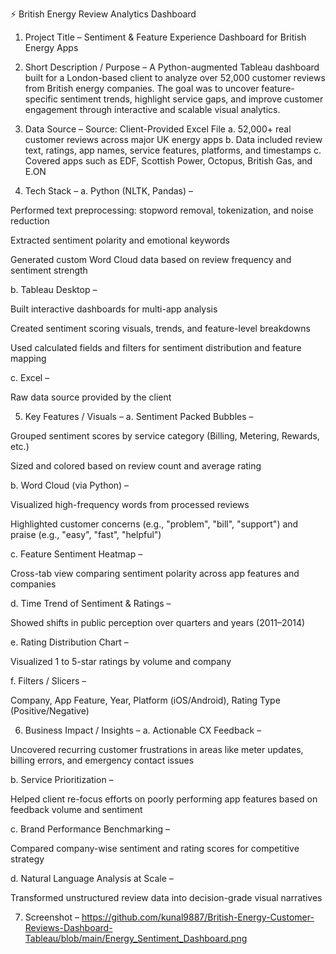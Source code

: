 ⚡ British Energy Review Analytics Dashboard 


1. Project Title –
Sentiment & Feature Experience Dashboard for British Energy Apps

2. Short Description / Purpose –
A Python-augmented Tableau dashboard built for a London-based client to analyze over 52,000 customer reviews from British energy companies. The goal was to uncover feature-specific sentiment trends, highlight service gaps, and improve customer engagement through interactive and scalable visual analytics.

3. Data Source –
Source: Client-Provided Excel File
a. 52,000+ real customer reviews across major UK energy apps
b. Data included review text, ratings, app names, service features, platforms, and timestamps
c. Covered apps such as EDF, Scottish Power, Octopus, British Gas, and E.ON

4. Tech Stack –
a. Python (NLTK, Pandas) –

Performed text preprocessing: stopword removal, tokenization, and noise reduction

Extracted sentiment polarity and emotional keywords

Generated custom Word Cloud data based on review frequency and sentiment strength

b. Tableau Desktop –

Built interactive dashboards for multi-app analysis

Created sentiment scoring visuals, trends, and feature-level breakdowns

Used calculated fields and filters for sentiment distribution and feature mapping

c. Excel –

Raw data source provided by the client

5. Key Features / Visuals –
a. Sentiment Packed Bubbles –

Grouped sentiment scores by service category (Billing, Metering, Rewards, etc.)

Sized and colored based on review count and average rating

b. Word Cloud (via Python) –

Visualized high-frequency words from processed reviews

Highlighted customer concerns (e.g., "problem", "bill", "support") and praise (e.g., "easy", "fast", "helpful")

c. Feature Sentiment Heatmap –

Cross-tab view comparing sentiment polarity across app features and companies

d. Time Trend of Sentiment & Ratings –

Showed shifts in public perception over quarters and years (2011–2014)

e. Rating Distribution Chart –

Visualized 1 to 5-star ratings by volume and company

f. Filters / Slicers –

Company, App Feature, Year, Platform (iOS/Android), Rating Type (Positive/Negative)

6. Business Impact / Insights –
a. Actionable CX Feedback –

Uncovered recurring customer frustrations in areas like meter updates, billing errors, and emergency contact issues

b. Service Prioritization –

Helped client re-focus efforts on poorly performing app features based on feedback volume and sentiment

c. Brand Performance Benchmarking –

Compared company-wise sentiment and rating scores for competitive strategy

d. Natural Language Analysis at Scale –

Transformed unstructured review data into decision-grade visual narratives

7. Screenshot – https://github.com/kunal9887/British-Energy-Customer-Reviews-Dashboard-Tableau/blob/main/Energy_Sentiment_Dashboard.png


